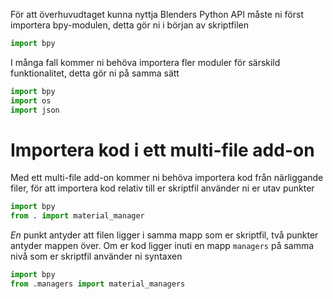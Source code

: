 För att överhuvudtaget kunna nyttja Blenders Python API måste ni först importera bpy-modulen, detta gör ni i början av skriptfilen
```python
import bpy
```
I många fall kommer ni behöva importera fler moduler för särskild funktionalitet, detta gör ni på samma sätt
```python
import bpy
import os
import json
```
# Importera kod i ett multi-file add-on
Med ett multi-file add-on kommer ni behöva importera kod från närliggande filer, för att importera kod relativ till er skriptfil använder ni er utav punkter
```python
import bpy
from . import material_manager
```
*En* punkt antyder att filen ligger i samma mapp som er skriptfil, två punkter antyder mappen över.
Om er kod ligger inuti en mapp `managers` på samma nivå som er skriptfil använder ni syntaxen
```python
import bpy
from .managers import material_managers
```